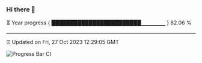 ### Hi there 👋

⏳ Year progress { ████████████████████████▁▁▁▁▁▁ } 82.06 %

---

⏰ Updated on Fri, 27 Oct 2023 12:29:05 GMT

![Progress Bar CI](https://github.com/liununu/liununu/workflows/Progress%20Bar%20CI/badge.svg)
